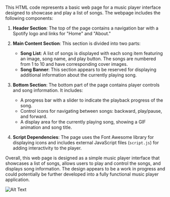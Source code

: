 This HTML code represents a basic web page for a music player interface designed to showcase and play a list of songs. The webpage includes the following components:

1. **Header Section**: The top of the page contains a navigation bar with a Spotify logo and links for "Home" and "About."

2. **Main Content Section**: This section is divided into two parts:
   - **Song List**: A list of songs is displayed with each song item featuring an image, song name, and play button. The songs are numbered from 1 to 10 and have corresponding cover images.
   - **Song Banner**: This section appears to be reserved for displaying additional information about the currently playing song.

3. **Bottom Section**: The bottom part of the page contains player controls and song information. It includes:
   - A progress bar with a slider to indicate the playback progress of the song.
   - Control icons for navigating between songs: backward, play/pause, and forward.
   - A display area for the currently playing song, showing a GIF animation and song title.

4. **Script Dependencies**: The page uses the Font Awesome library for displaying icons and includes external JavaScript files (`script.js`) for adding interactivity to the player.

Overall, this web page is designed as a simple music player interface that showcases a list of songs, allows users to play and control the songs, and displays song information. The design appears to be a work in progress and could potentially be further developed into a fully functional music player application.


![Alt Text]([url](https://github.com/samarpansarkar/spotify-clone-HTML-CSS-JS/blob/master/spotify-clone-homepage.PNG)https://github.com/samarpansarkar/spotify-clone-HTML-CSS-JS/blob/master/spotify-clone-homepage.PNG)
